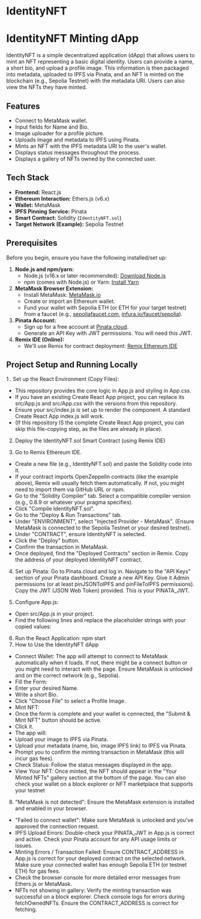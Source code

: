 # IdentityNFT
# IdentityNFT Minting dApp

IdentityNFT is a simple decentralized application (dApp) that allows users to mint an NFT representing a basic digital identity. Users can provide a name, a short bio, and upload a profile image. This information is then packaged into metadata, uploaded to IPFS via Pinata, and an NFT is minted on the blockchain (e.g., Sepolia Testnet) with the metadata URI. Users can also view the NFTs they have minted.

## Features

*   Connect to MetaMask wallet.
*   Input fields for Name and Bio.
*   Image uploader for a profile picture.
*   Uploads image and metadata to IPFS using Pinata.
*   Mints an NFT with the IPFS metadata URI to the user's wallet.
*   Displays status messages throughout the process.
*   Displays a gallery of NFTs owned by the connected user.

## Tech Stack

*   **Frontend:** React.js
*   **Ethereum Interaction:** Ethers.js (v6.x)
*   **Wallet:** MetaMask
*   **IPFS Pinning Service:** Pinata
*   **Smart Contract:** Solidity (`IdentityNFT.sol`)
*   **Target Network (Example):** Sepolia Testnet

## Prerequisites

Before you begin, ensure you have the following installed/set up:

1.  **Node.js and npm/yarn:**
    *   Node.js (v16.x or later recommended): [Download Node.js](https://nodejs.org/)
    *   npm (comes with Node.js) or Yarn: [Install Yarn](https://classic.yarnpkg.com/en/docs/install)
2.  **MetaMask Browser Extension:**
    *   Install MetaMask: [MetaMask.io](https://metamask.io/)
    *   Create or import an Ethereum wallet.
    *   Fund your wallet with Sepolia ETH (or ETH for your target testnet) from a faucet (e.g., [sepoliafaucet.com](https://sepoliafaucet.com/), [infura.io/faucet/sepolia](https://infura.io/faucet/sepolia)).
3.  **Pinata Account:**
    *   Sign up for a free account at [Pinata.cloud](https://www.pinata.cloud/).
    *   Generate an API Key with JWT permissions. You will need this JWT.
4.  **Remix IDE (Online):**
    *   We'll use Remix for contract deployment: [Remix Ethereum IDE](https://remix.ethereum.org/)

## Project Setup and Running Locally
1 . Set up the React Environment (Copy Files):
 * This repository provides the core logic in App.js and styling in App.css.
 * If you have an existing Create React App project, you can replace its src/App.js and src/App.css with the versions from this repository.
 * Ensure your src/index.js is set up to render the <App /> component. A standard Create React App index.js will work.
 * (If this repository IS the complete Create React App project, you can skip this file-copying step, as the files are already in place).

2. Deploy the IdentityNFT.sol Smart Contract (using Remix IDE)
 
3.  Go to Remix Ethereum IDE.
* Create a new file (e.g., IdentityNFT.sol) and paste the Solidity code into it.
* If your contract imports OpenZeppelin contracts (like the example above), Remix will usually fetch them automatically. If not, you might need to import them via GitHub URL or npm.
* Go to the "Solidity Compiler" tab. Select a compatible compiler version (e.g., 0.8.9 or whatever your pragma specifies).
* Click "Compile IdentityNFT.sol".
* Go to the "Deploy & Run Transactions" tab.
* Under "ENVIRONMENT", select "Injected Provider - MetaMask". (Ensure MetaMask is connected to the Sepolia Testnet or your desired testnet).
* Under "CONTRACT", ensure IdentityNFT is selected.
* Click the "Deploy" button.
* Confirm the transaction in MetaMask.
* Once deployed, find the "Deployed Contracts" section in Remix. Copy the address of your deployed IdentityNFT contract.

4. Set up Pinata:
Go to Pinata.cloud and log in.
Navigate to the "API Keys" section of your Pinata dashboard.
Create a new API Key. Give it Admin permissions (or at least pinJSONToIPFS and pinFileToIPFS permissions).
Copy the JWT (JSON Web Token) provided. This is your PINATA_JWT.

5. Configure App.js:
* Open src/App.js in your project.
* Find the following lines and replace the placeholder strings with your copied values:

6. Run the React Application: npm start
7. How to Use the IdentityNFT dApp
* Connect Wallet: The app will attempt to connect to MetaMask automatically when it loads. If not, there might be a connect button or you might need to interact with the page. Ensure MetaMask is unlocked and on the correct network (e.g., Sepolia).
* Fill the Form:
* Enter your desired Name.
* Write a short Bio.
* Click "Choose File" to select a Profile Image.
* Mint NFT:
* Once the form is complete and your wallet is connected, the "Submit & Mint NFT" button should be active.
* Click it.
* The app will:
* Upload your image to IPFS via Pinata.
* Upload your metadata (name, bio, image IPFS link) to IPFS via Pinata.
* Prompt you to confirm the minting transaction in MetaMask (this will incur gas fees).
* Check Status: Follow the status messages displayed in the app.
* View Your NFT: Once minted, the NFT should appear in the "Your Minted NFTs" gallery section at the bottom of the page. You can also check your wallet on a block explorer or NFT marketplace that supports your testnet
8. "MetaMask is not detected": Ensure the MetaMask extension is installed and enabled in your browser.
* "Failed to connect wallet": Make sure MetaMask is unlocked and you've approved the connection request.
* IPFS Upload Errors: Double-check your PINATA_JWT in App.js is correct and active. Check your Pinata account for any API usage limits or issues.
* Minting Errors / Transaction Failed: Ensure CONTRACT_ADDRESS in App.js is correct for your deployed contract on the selected network. Make sure your connected wallet has enough Sepolia ETH (or testnet ETH) for gas fees.
* Check the browser console for more detailed error messages from Ethers.js or MetaMask.
* NFTs not showing in gallery: Verify the minting transaction was successful on a block explorer. Check console logs for errors during fetchOwnedNFTs. Ensure the CONTRACT_ADDRESS is correct for fetching.
